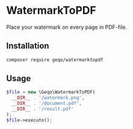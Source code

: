 # WatermarkToPDF
Place your watermark on every page in PDF-file.
## Installation
```bash
composer require geqo/watermarktopdf
```
## Usage
```php
$file = new \Geqo\WatermarkToPDF(
  __DIR__ . '/watermark.png', 
  __DIR__ . '/document.pdf', 
  __DIR__ . '/result.pdf'
);
$file->execute();
```
